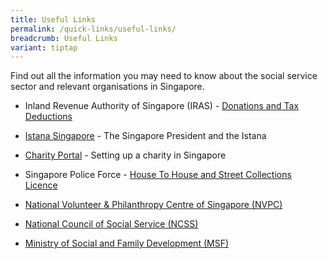 ```yaml
---
title: Useful Links
permalink: /quick-links/useful-links/
breadcrumb: Useful Links
variant: tiptap
---
```

<p>Find out all the information you may need to know about the social service
sector and relevant organisations in Singapore.</p>
<ul data-tight="true" class="tight">
<li>
<p>Inland Revenue Authority of Singapore (IRAS) - <a href="https://www.iras.gov.sg/irashome/Other-Taxes/Charities/Donations-and-Tax-Deductions/" rel="noopener noreferrer nofollow" target="_blank">Donations and Tax Deductions</a>
</p>
</li>
<li>
<p> <a href="http://www.istana.gov.sg/" rel="noopener noreferrer nofollow" target="_blank">Istana Singapore</a> -
The Singapore President and the Istana</p>
</li>
<li>
<p><a href="http://www.charities.gov.sg/" rel="noopener noreferrer nofollow" target="_blank">Charity Portal</a> -
Setting up a charity in Singapore</p>
</li>
<li>
<p>Singapore Police Force - <a href="https://www.police.gov.sg/e-Services/Police-Licences/House-To-House-and-Street-Collections-Licence" rel="noopener noreferrer nofollow" target="_blank">House To House and Street Collections Licence</a>
</p>
</li>
<li>
<p><a href="http://www.nvpc.org.sg/" rel="noopener noreferrer nofollow" target="_blank">National Volunteer &amp; Philanthropy Centre of Singapore (NVPC)</a>
</p>
</li>
<li>
<p><a href="https://www.ncss.gov.sg/" rel="noopener noreferrer nofollow" target="_blank">National Council of Social Service (NCSS)</a>
</p>
</li>
<li>
<p><a href="https://www.msf.gov.sg/" rel="noopener noreferrer nofollow" target="_blank">Ministry of Social and Family Development (MSF)</a>
</p>
</li>
</ul>
<p></p>